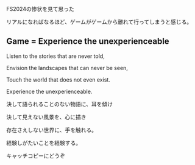 FS2024の惨状を見て思った

リアルになればなるほど、ゲームがゲームから離れて行ってしまうと感じる。



## Game = Experience the unexperienceable

Listen to the stories that are never told,

Envision the landscapes that can never be seen,

Touch the world that does not even exist.

Experience the unexperienceable.

決して語られることのない物語に、耳を傾け

決して見えない風景を、心に描き

存在さえしない世界に、手を触れる。

経験しがたいことを経験する。



キャッチコピーにどうぞ

